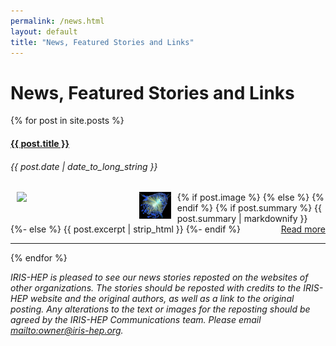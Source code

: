 ```yaml
---
permalink: /news.html
layout: default
title: "News, Featured Stories and Links"
---
```


<h1>News, Featured Stories and Links</h1>
{% for post in site.posts %}
  <div>
    <h4><a href="{{ post.url }}">{{ post.title }}</a></h4>
    <h6><i>{{ post.date | date_to_long_string }}</i></h6>
    {% if post.image %}
    <img src="{{post.image}}" style="float:left; margin-left: 10px; margin-right: 10px; width: 35%; max-width: 200px;">
    {% else %}
    <img src="/assets/images/Tprime-200pu-PhaseII-black-arctic-main-image-small.jpg" style="float:left; margin-left: 10px; margin-right: 10px; width: 10%">
    {% endif %}
    {% if post.summary %}
        {{ post.summary | markdownify }}
    {%- else %}
        {{ post.excerpt | strip_html }}
    {%- endif %}
    <div style="float: right;">
    <a href="{{post.url}}">Read more</a>
    </div>
    <div style="clear:both"></div>
  </div>
  <hr>
{% endfor %}



*IRIS-HEP is pleased to see our news stories reposted on the websites of other organizations. The stories should be reposted with credits to the IRIS-HEP website and the original authors, as well as a link to the original posting. Any alterations to the text or images for the reposting should be agreed by the IRIS-HEP Communications team.  Please email <mailto:owner@iris-hep.org>.*
